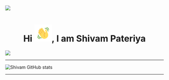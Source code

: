 <!-- ### Hi there 👋 -->
![](https://visitor-badge.glitch.me/badge?page_id=shivampateriya1.shivampateriya1)
<br />
---
<h1 align="center">Hi <img src="https://github.com/shivampateriya1/shivampateriya1/blob/main/Wave.gif" height="55px" width="55px">, I am Shivam Pateriya</h1>


<img align="center" src="https://miro.medium.com/max/1400/1*mqv03KrlG5LK2XU1uV4LJg.gif" />
<br>
<hr>

![Shivam GitHub stats](https://github-readme-stats.vercel.app/api?username=shivampateriya1&theme=city_lights&show_icons=true)
<!-- [![GitHub Streak](https://github-readme-streak-stats.herokuapp.com/?user=shivampateriya1&theme=calm)](https://git.io/streak-stats)
 [![Top Langs](https://github-readme-stats.vercel.app/api/top-langs/?username=shivampateriya1&langs_count=11)](https://github.com/shivampateriya1/github-readme-stats) -->


---


<!--
**shivampateriya1/shivampateriya1** is a ✨ _special_ ✨ repository because its `README.md` (this file) appears on your GitHub profile.

Here are some ideas to get you started:

- 🔭 I’m currently working on ...
- 🌱 I’m currently learning ...
- 👯 I’m looking to collaborate on ...
- 🤔 I’m looking for help with ...
- 💬 Ask me about ...
- 📫 How to reach me: ...
- 😄 Pronouns: ...
- ⚡ Fun fact: ...
-->
